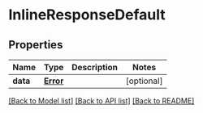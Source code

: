 # InlineResponseDefault

## Properties
Name | Type | Description | Notes
------------ | ------------- | ------------- | -------------
**data** | [**Error**](Error.md) |  | [optional] 

[[Back to Model list]](../README.md#documentation-for-models) [[Back to API list]](../README.md#documentation-for-api-endpoints) [[Back to README]](../README.md)

